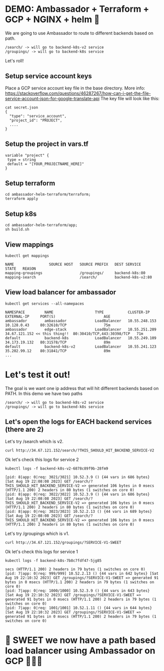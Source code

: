 # DEMO: Ambassador + Terraform + GCP + NGINX + helm  🚀

We are going to use Ambassador to route to different backends based on path.  
```
/search/ -> will go to backend-k8s-v2 service
/groupings/ -> will go to backend-k8s service
```

Let's roll! 
## Setup service account keys 

Place a GCP service account key file in the base directory. More info: https://stackoverflow.com/questions/46287267/how-can-i-get-the-file-service-account-json-for-google-translate-api 
The key file will look like this: 

```
cat secret.json 
{
  "type": "service_account",
  "project_id": "PROJECT",
  .... 
}
```

## Setup the project in vars.tf

```
variable "project" {
 type = string
 default = "[YOUR_PROJECTNAME_HERE]"
}

```


## Setup terraform 

```
cd ambassador-helm-terraform/terraform;
terraform apply 
```

## Setup k8s 

```
cd ambassador-helm-terraform/app;
sh build.sh

```

## View mappings 
```
kubectl get mappings

NAME                SOURCE HOST   SOURCE PREFIX   DEST SERVICE        STATE   REASON
mapping-groupings                 /groupings/     backend-k8s:80              
mapping-search                    /search/        backend-k8s-v2:80  
```

## View load balancer for ambassador 

```
kubectl get services --all-namepaces

NAMESPACE         NAME                   TYPE           CLUSTER-IP      EXTERNAL-IP     PORT(S)                      AGE
ambassador        ambassador             LoadBalancer   10.55.248.153   10.128.0.43     80:32610/TCP                 75m
ambassador        edge-stack             LoadBalancer   10.55.251.209   34.67.121.152 << this thing!!  80:30410/TCP,443:30398/TCP   71m
default           backend-k8s            LoadBalancer   10.55.249.109   34.173.19.132   80:31578/TCP                 89m
default           backend-k8s-v2         LoadBalancer   10.55.241.123   35.202.99.12    80:31841/TCP                 89m
... 
```


# Let's test it out! 

The goal is we want one ip address that will hit different backends based on PATH.   In this demo we have two paths 
```
/search/ -> will go to backend-k8s-v2 service
/groupings/ -> will go to backend-k8s service
```

## Let's open the logs for EACH backend services (there are 2)

Let's try /search which is v2. 

```
curl http://34.67.121.152/search/?THIS_SHOULD_HIT_BACKEND_SERVICE-V2
```
Ok let's check this logs for service 2

```
kubectl logs -f backend-k8s-v2-6878c89f9b-28fm9 

[pid: 8|app: 0|req: 3021/3021] 10.52.3.9 () {44 vars in 686 bytes} [Sat Aug 19 22:08:08 2023] GET /search/?THIS_SHOULD_HIT_BACKEND_SERVICE-V2 => generated 106 bytes in 0 msecs (HTTP/1.1 200) 2 headers in 80 bytes (1 switches on core 0)
[pid: 8|app: 0|req: 3022/3022] 10.52.3.9 () {44 vars in 686 bytes} [Sat Aug 19 22:08:08 2023] GET /search/?THIS_SHOULD_HIT_BACKEND_SERVICE-V2 => generated 106 bytes in 0 msecs (HTTP/1.1 200) 2 headers in 80 bytes (1 switches on core 0)
[pid: 8|app: 0|req: 3023/3023] 10.52.2.13 () {44 vars in 689 bytes} [Sat Aug 19 22:08:08 2023] GET /search/?THIS_SHOULD_HIT_BACKEND_SERVICE-V2 => generated 106 bytes in 0 msecs (HTTP/1.1 200) 2 headers in 80 bytes (1 switches on core 0)
```

Let's try /groupings which is v1. 

```
curl http://34.67.121.152/groupings/?SERVICE-V1-SWEET
```
Ok let's check this logs for service 1

```
kubectl logs -f backend-k8s-7b8c7fdf47-5jg85  

secs (HTTP/1.1 200) 2 headers in 79 bytes (1 switches on core 0)
[pid: 7|app: 0|req: 999/999] 10.52.2.13 () {44 vars in 642 bytes} [Sat Aug 19 22:10:32 2023] GET /groupings/?SERVICE-V1-SWEET => generated 91 bytes in 0 msecs (HTTP/1.1 200) 2 headers in 79 bytes (1 switches on core 0)
[pid: 7|app: 0|req: 1000/1000] 10.52.3.9 () {44 vars in 643 bytes} [Sat Aug 19 22:10:32 2023] GET /groupings/?SERVICE-V1-SWEET => generated 91 bytes in 0 msecs (HTTP/1.1 200) 2 headers in 79 bytes (1 switches on core 0)
[pid: 7|app: 0|req: 1001/1001] 10.52.1.11 () {44 vars in 644 bytes} [Sat Aug 19 22:10:32 2023] GET /groupings/?SERVICE-V1-SWEET => generated 91 bytes in 0 msecs (HTTP/1.1 200) 2 headers in 79 bytes (1 switches on core 0)
```



# 💸 SWEET we now have a path based load balancer using Ambassador on GCP 💸💸💸



